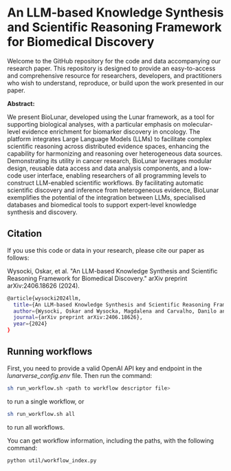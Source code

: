 # An LLM-based Knowledge Synthesis and Scientific Reasoning Framework for Biomedical Discovery

Welcome to the GitHub repository for the code and data accompanying our research paper. This repository is designed to provide an easy-to-access and comprehensive resource for researchers, developers, and practitioners who wish to understand, reproduce, or build upon the work presented in our paper.

**Abstract:**

We present BioLunar, developed using the Lunar framework, as a tool for supporting biological analyses, with a particular emphasis on molecular-level evidence enrichment for biomarker discovery in oncology. The platform integrates Large Language Models (LLMs) to facilitate complex scientific reasoning across distributed evidence spaces, enhancing the capability for harmonizing and reasoning over heterogeneous data sources. Demonstrating its utility in cancer research, BioLunar leverages modular design, reusable data access and data analysis components, and a low-code user interface, enabling researchers of all programming levels to construct LLM-enabled scientific workflows. By facilitating automatic scientific discovery and inference from heterogeneous evidence, BioLunar exemplifies the potential of the integration between LLMs, specialised databases and biomedical tools to support expert-level knowledge synthesis and discovery.

## Citation

If you use this code or data in your research, please cite our paper as follows:

Wysocki, Oskar, et al. "An LLM-based Knowledge Synthesis and Scientific Reasoning Framework for Biomedical Discovery." arXiv preprint arXiv:2406.18626 (2024).

```bash
@article{wysocki2024llm,
  title={An LLM-based Knowledge Synthesis and Scientific Reasoning Framework for Biomedical Discovery},
  author={Wysocki, Oskar and Wysocka, Magdalena and Carvalho, Danilo and Bogatu, Alex Teodor and Gusicuma, Danilo Miranda and Delmas, Maxime and Unsworth, Harriet and Freitas, Andre},
  journal={arXiv preprint arXiv:2406.18626},
  year={2024}
}
```

## Running workflows
First, you need to provide a valid OpenAI API key and endpoint in the *lunarverse_config.env* file. Then run the command:

```bash
sh run_workflow.sh <path to workflow descriptor file>
```

to run a single workflow, or 

```bash
sh run_workflow.sh all
```

to run all workflows.

You can get workflow information, including the paths, with the following command:
```bash
python util/workflow_index.py
```

